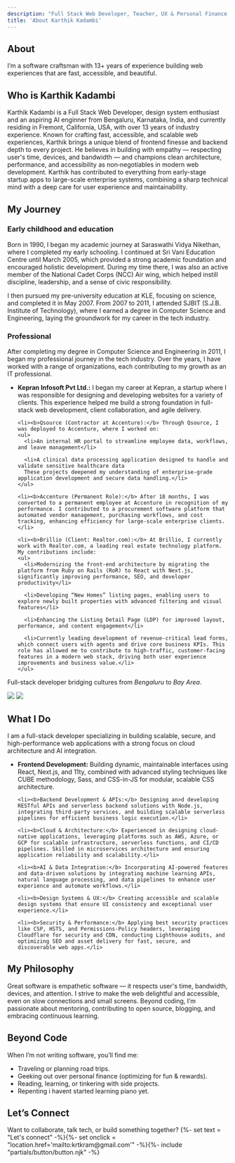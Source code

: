 ```yaml
---
description: "Full Stack Web Developer, Teacher, UX & Personal Finance Enthusiast, Aspiring AI Engineer"
title: 'About Karthik Kadambi'
---
```

<section class="section-inset" aria-label="About karthik">
  <div class="flow">
    <h1 class="header-branding">About</h1>
    <p>I’m a software craftsman with 13+ years of experience building web experiences that are fast, accessible, and beautiful.</p>
  </div>
</section>
<section class="about flow" aria-label="About">
  <h2  class="header-branding">Who is Karthik Kadambi</h2>
  <p>Karthik Kadambi is a Full Stack Web Developer, design system enthusiast and an aspiring AI enginner from Bengaluru, Karnataka, India, and currently residing in Fremont, California, USA,  with over 13 years of industry experience. Known for crafting fast, accessible, and scalable web experiences, Karthik brings a unique blend of frontend finesse and backend depth to every project. He believes in building with empathy — respecting user's time, devices, and bandwidth — and champions clean architecture, performance, and accessibility as non‑negotiables in modern web development.
  Karthik has contributed to everything from early-stage startup apps to large-scale enterprise systems, combining a sharp technical mind with a deep care for user experience and maintainability.</p>

  <h2  class="header-branding">My Journey</h2>
  <h3>Early childhood and education</h3>
  <p>Born in 1990, I began my academic journey at Saraswathi Vidya Nikethan, where I completed my early schooling. I continued at Sri Vani Education Centre until March 2005, which provided a strong academic foundation and encouraged holistic development. During my time there, I was also an active member of the National Cadet Corps (NCC) Air wing, which helped instill discipline, leadership, and a sense of civic responsibility.</p>
  <p>I then pursued my pre-university education at KLE, focusing on science, and completed it in May 2007. From 2007 to 2011, I attended SJBIT (S.J.B. Institute of Technology), where I earned a degree in Computer Science and Engineering, laying the groundwork for my career in the tech industry.</p>

  <h3>Professional</h3>
  <p>After completing my degree in Computer Science and Engineering in 2011, I began my professional journey in the tech industry. Over the years, I have worked with a range of organizations, each contributing to my growth as an IT professional.</p>
  <ul>
    <li><b>Kepran Infosoft Pvt Ltd.:</b> I began my career at Kepran, a startup where I was responsible for designing and developing websites for a variety of clients. This experience helped me build a strong foundation in full-stack web development, client collaboration, and agile delivery.</li>

    <li><b>Qsource (Contractor at Accenture):</b> Through Qsource, I was deployed to Accenture, where I worked on:
    <ul>
      <li>An internal HR portal to streamline employee data, workflows, and leave management</li>

      <li>A clinical data processing application designed to handle and validate sensitive healthcare data
      These projects deepened my understanding of enterprise-grade application development and secure data handling.</li>
    </ul>

    <li><b>Accenture (Permanent Role):</b> After 18 months, I was converted to a permanent employee at Accenture in recognition of my performance. I contributed to a procurement software platform that automated vendor management, purchasing workflows, and cost tracking, enhancing efficiency for large-scale enterprise clients.</li>

    <li><b>Brillio (Client: Realtor.com):</b> At Brillio, I currently work with Realtor.com, a leading real estate technology platform. My contributions include:
    <ul>
      <li>Modernizing the front-end architecture by migrating the platform from Ruby on Rails (RoR) to React with Next.js, significantly improving performance, SEO, and developer productivity</li>

      <li>Developing “New Homes” listing pages, enabling users to explore newly built properties with advanced filtering and visual features</li>

      <li>Enhancing the Listing Detail Page (LDP) for improved layout, performance, and content engagement</li>

      <li>Currently leading development of revenue-critical lead forms, which connect users with agents and drive core business KPIs. This role has allowed me to contribute to high-traffic, customer-facing features in a modern web stack, driving both user experience improvements and business value.</li>
    </ul>
  </ul>

  <p>
    Full-stack developer bridging cultures from <em>Bengaluru</em> to <em>Bay Area</em>.
  </p>

  <div class="grid">
    <img src="/assets/images/site/Karnataka.svg">
    <img src="/assets/images/site/California.svg">
  </div>

  <h2  class="header-branding">What I Do</h2>
  I am a full-stack developer specializing in building scalable, secure, and high-performance web applications with a strong focus on cloud architecture and AI integration.
  <ul>
    <li><b>Frontend Development:</b> Building dynamic, maintainable interfaces using React, Next.js, and 11ty, combined with advanced styling techniques like CUBE methodology, Sass, and CSS-in-JS for modular, scalable CSS architecture.</li>

    <li><b>Backend Development & APIs:</b> Designing an>d developing RESTful APIs and serverless backend solutions with Node.js, integrating third-party services, and building scalable serverless pipelines for efficient business logic execution.</li>

    <li><b>Cloud & Architecture:</b> Experienced in designing cloud-native applications, leveraging platforms such as AWS, Azure, or GCP for scalable infrastructure, serverless functions, and CI/CD pipelines. Skilled in microservices architecture and ensuring application reliability and scalability.</li>

    <li><b>AI & Data Integration:</b> Incorporating AI-powered features and data-driven solutions by integrating machine learning APIs, natural language processing, and data pipelines to enhance user experience and automate workflows.</li>

    <li><b>Design Systems & UX:</b> Creating accessible and scalable design systems that ensure UI consistency and exceptional user experience.</li>

    <li><b>Security & Performance:</b> Applying best security practices like CSP, HSTS, and Permissions-Policy headers, leveraging Cloudflare for security and CDN, conducting Lighthouse audits, and optimizing SEO and asset delivery for fast, secure, and discoverable web apps.</li>
  </ul>

  <h2  class="header-branding">My Philosophy</h2>
  Great software is empathetic software — it respects user's time, bandwidth, devices, and attention. I strive to make the web delightful and accessible, even on slow connections and small screens. Beyond coding, I’m passionate about mentoring, contributing to open source, blogging, and embracing continuous learning.

  <h2  class="header-branding">Beyond Code</h2>
  When I’m not writing software, you’ll find me:
  <ul>
    <li>Traveling or planning road trips.</li>
    <li>Geeking out over personal finance (optimizing for fun & rewards).</li>
    <li>Reading, learning, or tinkering with side projects.</li>
    <li>Repenting i havent started learning piano yet.</li>
  </ul>

  <h2  class="header-branding">Let’s Connect</h2>
  Want to collaborate, talk tech, or build something together?
  {%- set text = "Let's connect" -%}{%- set onclick = "location.href='mailto:krtkram@gmail.com'" -%}{%- include "partials/button/button.njk" -%}
</section>